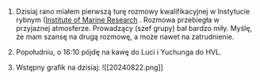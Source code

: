 
1. Dzisiaj rano miałem pierwszą turę rozmowy kwalifikacyjnej w Instytucie rybnym ([Institute of Marine Research](https://www.hi.no/en) . Rozmowa przebiegła w przyjaznej atmosferze. Prowadzący (szef grupy) bał bardzo miły. Myślę, że mam szansę na drugą rozmowę, a może nawet na zatrudnienie. 
   
2.  Popołudniu, o 16:10 pójdę na kawę do Luci i Yuchunga do HVL.
   
3. Wstępny grafik na dzisiaj:
![[20240822.png]]


